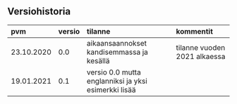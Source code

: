 ## Versiohistoria ##

| pvm | versio | tilanne | kommentit |
| :---|:-------| :-------| :---------|
| 23.10.2020 | 0.0 | aikaansaannokset kandisemmassa ja kesällä | tilanne vuoden 2021 alkaessa |
| 19.01.2021 | 0.1 | versio 0.0 mutta englanniksi ja yksi esimerkki lisää | |
